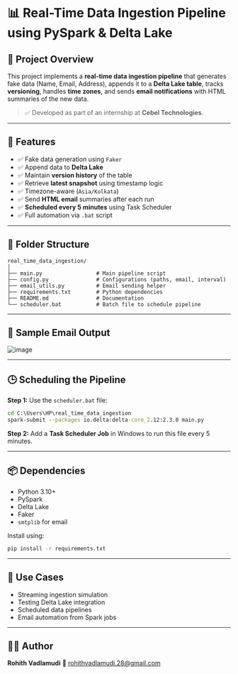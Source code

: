 # 📊 Real-Time Data Ingestion Pipeline using PySpark & Delta Lake

## 🚀 Project Overview

This project implements a **real-time data ingestion pipeline** that generates fake data (Name, Email, Address), appends it to a **Delta Lake table**, tracks **versioning**, handles **time zones**, and sends **email notifications** with HTML summaries of the new data.

> ✅ Developed as part of an internship at **Cebel Technologies**.

---

## 💠 Features

* ✅ Fake data generation using `Faker`
* ✅ Append data to **Delta Lake**
* ✅ Maintain **version history** of the table
* ✅ Retrieve **latest snapshot** using timestamp logic
* ✅ Timezone-aware (`Asia/Kolkata`)
* ✅ Send **HTML email** summaries after each run
* ✅ **Scheduled every 5 minutes** using Task Scheduler
* ✅ Full automation via `.bat` script

---

## 📁 Folder Structure

```
real_time_data_ingestion/
│
├── main.py                 # Main pipeline script
├── config.py               # Configurations (paths, email, interval)
├── email_utils.py          # Email sending helper
├── requirements.txt        # Python dependencies
├── README.md               # Documentation
└── scheduler.bat           # Batch file to schedule pipeline
```

---

## 🥪 Sample Email Output

![image](https://github.com/user-attachments/assets/45e2fc93-d230-48f7-b18b-e2a2b7b11fdf)

---

## 🕒 Scheduling the Pipeline

**Step 1:** Use the `scheduler.bat` file:

```bat
cd C:\Users\HP\real_time_data_ingestion
spark-submit --packages io.delta:delta-core_2.12:2.3.0 main.py
```

**Step 2:** Add a **Task Scheduler Job** in Windows to run this file every 5 minutes.

---

## 📦 Dependencies

* Python 3.10+
* PySpark
* Delta Lake
* Faker
* `smtplib` for email

Install using:

```bash
pip install -r requirements.txt
```

---

## 📌 Use Cases

* Streaming ingestion simulation
* Testing Delta Lake integration
* Scheduled data pipelines
* Email automation from Spark jobs

---

## 👨‍💼 Author

**Rohith Vadlamudi**
📧 [rohithvadlamudi.28@gmail.com](mailto:rohithvadlamudi.28@gmail.com)
